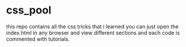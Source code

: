 # css_pool

  this repo contains all the css tricks that i learned you can just open the index.html in any browser and view different 
sections and each code is commented with tutorials.
